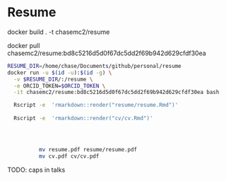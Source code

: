 # Resume


docker build . -t chasemc2/resume


docker pull chasemc2/resume:bd8c5216d5d0f67dc5dd2f69b942d629cfdf30ea

```sh
RESUME_DIR=/home/chase/Documents/github/personal/resume
docker run -u $(id -u):$(id -g) \
  -v $RESUME_DIR/:/resume \
  -e ORCID_TOKEN=$ORCID_TOKEN \
  -it chasemc2/resume:bd8c5216d5d0f67dc5dd2f69b942d629cfdf30ea bash
```

```sh
  Rscript -e  'rmarkdown::render("resume/resume.Rmd")'
  
  Rscript -e  'rmarkdown::render("cv/cv.Rmd")'




          mv resume.pdf resume/resume.pdf
          mv cv.pdf cv/cv.pdf
```


TODO: caps in talks
